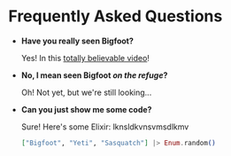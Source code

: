 # Frequently Asked Questions

- **Have you really seen Bigfoot?**

  Yes! In this [totally believable video](https://www.youtube.com/watch?v=v77ijOO8oAk)!

- **No, I mean seen Bigfoot *on the refuge*?**

  Oh! Not yet, but we're still looking...

- **Can you just show me some code?**

  Sure! Here's some Elixir:
lknsldkvnsvmsdlkmv

  ```elixir
  ["Bigfoot", "Yeti", "Sasquatch"] |> Enum.random()
  ```